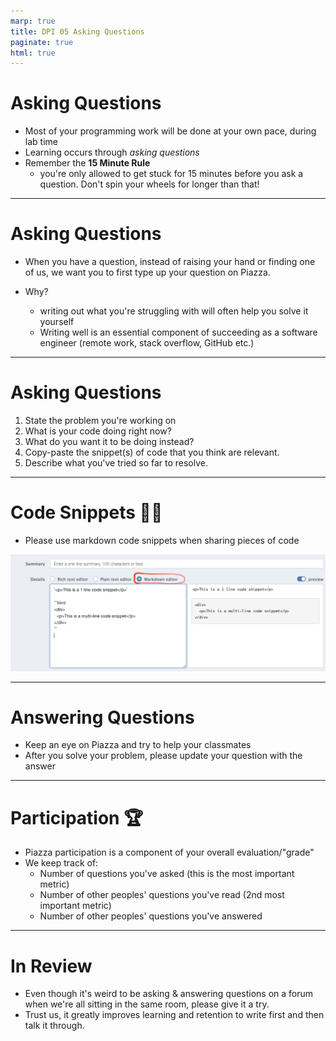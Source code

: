 ```yaml
---
marp: true
title: DPI 05 Asking Questions
paginate: true
html: true
---
```


# Asking Questions
* Most of your programming work will be done at your own pace, during lab time
* Learning occurs through *asking questions*
* Remember the **15 Minute Rule**
  * you're only allowed to get stuck for 15 minutes before you ask a question. Don't spin your wheels for longer than that!

---

# Asking Questions

* When you have a question, instead of raising your hand or finding one of us, we want you to first type up your question on Piazza.

* Why?
  * writing out what you're struggling with will often help you solve it yourself
  * Writing well is an essential component of succeeding as a software engineer (remote work, stack overflow, GitHub etc.)

---

# Asking Questions

1. State the problem you're working on
2. What is your code doing right now?
3. What do you want it to be doing instead?
4. Copy-paste the snippet(s) of code that you think are relevant.
5. Describe what you've tried so far to resolve.

---

# Code Snippets 👨‍💻

* Please use markdown code snippets when sharing pieces of code

![](./piazza-code-snippet.png)


---

# Answering Questions

* Keep an eye on Piazza and try to help your classmates
* After you solve your problem, please update your question with the answer

---

# Participation 🏆
* Piazza participation is a component of your overall evaluation/"grade"
* We keep track of:
  * Number of questions you've asked (this is the most important metric)
  * Number of other peoples' questions you've read (2nd most important metric)
  * Number of other peoples' questions you've answered

---

# In Review

* Even though it's weird to be asking & answering questions on a forum when we're all sitting in the same room, please give it a try.
* Trust us, it greatly improves learning and retention to write first and then talk it through.

